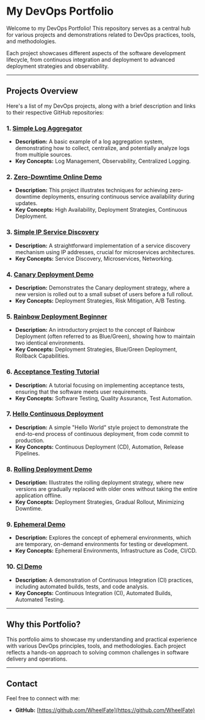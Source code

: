 # My DevOps Portfolio

Welcome to my DevOps Portfolio! This repository serves as a central hub for various projects and demonstrations related to DevOps practices, tools, and methodologies.

Each project showcases different aspects of the software development lifecycle, from continuous integration and deployment to advanced deployment strategies and observability.

---

## Projects Overview

Here's a list of my DevOps projects, along with a brief description and links to their respective GitHub repositories:

### 1. [Simple Log Aggregator](https://github.com/WheelFate/simple-log-aggregator)
* **Description:** A basic example of a log aggregation system, demonstrating how to collect, centralize, and potentially analyze logs from multiple sources.
* **Key Concepts:** Log Management, Observability, Centralized Logging.

### 2. [Zero-Downtime Online Demo](https://github.com/WheelFate/zero-downtime-online-demo)
* **Description:** This project illustrates techniques for achieving zero-downtime deployments, ensuring continuous service availability during updates.
* **Key Concepts:** High Availability, Deployment Strategies, Continuous Deployment.

### 3. [Simple IP Service Discovery](https://github.com/WheelFate/simple-ip-service-discovery)
* **Description:** A straightforward implementation of a service discovery mechanism using IP addresses, crucial for microservices architectures.
* **Key Concepts:** Service Discovery, Microservices, Networking.

### 4. [Canary Deployment Demo](https://github.com/WheelFate/canary-deployment-demo)
* **Description:** Demonstrates the Canary deployment strategy, where a new version is rolled out to a small subset of users before a full rollout.
* **Key Concepts:** Deployment Strategies, Risk Mitigation, A/B Testing.

### 5. [Rainbow Deployment Beginner](https://github.com/WheelFate/rainbow-deployment-beginner)
* **Description:** An introductory project to the concept of Rainbow Deployment (often referred to as Blue/Green), showing how to maintain two identical environments.
* **Key Concepts:** Deployment Strategies, Blue/Green Deployment, Rollback Capabilities.

### 6. [Acceptance Testing Tutorial](https://github.com/WheelFate/acceptance-testing-tutorial)
* **Description:** A tutorial focusing on implementing acceptance tests, ensuring that the software meets user requirements.
* **Key Concepts:** Software Testing, Quality Assurance, Test Automation.

### 7. [Hello Continuous Deployment](https://github.com/WheelFate/hello-continuous-deployment)
* **Description:** A simple "Hello World" style project to demonstrate the end-to-end process of continuous deployment, from code commit to production.
* **Key Concepts:** Continuous Deployment (CD), Automation, Release Pipelines.

### 8. [Rolling Deployment Demo](https://github.com/WheelFate/rolling-deployment-demo)
* **Description:** Illustrates the rolling deployment strategy, where new versions are gradually replaced with older ones without taking the entire application offline.
* **Key Concepts:** Deployment Strategies, Gradual Rollout, Minimizing Downtime.

### 9. [Ephemeral Demo](https://github.com/WheelFate/ephemeral-demo)
* **Description:** Explores the concept of ephemeral environments, which are temporary, on-demand environments for testing or development.
* **Key Concepts:** Ephemeral Environments, Infrastructure as Code, CI/CD.

### 10. [CI Demo](https://github.com/WheelFate/ci-demo)
* **Description:** A demonstration of Continuous Integration (CI) practices, including automated builds, tests, and code analysis.
* **Key Concepts:** Continuous Integration (CI), Automated Builds, Automated Testing.

---

## Why this Portfolio?

This portfolio aims to showcase my understanding and practical experience with various DevOps principles, tools, and methodologies. Each project reflects a hands-on approach to solving common challenges in software delivery and operations.

---

## Contact

Feel free to connect with me:
* **GitHub:** [https://github.com/WheelFate](https://github.com/WheelFate)
